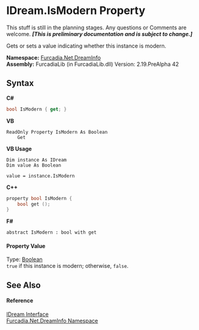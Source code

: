 # IDream.IsModern Property 
This stuff is still in the planning stages. Any questions or Comments are welcome. _**\[This is preliminary documentation and is subject to change.\]**_

Gets or sets a value indicating whether this instance is modern.

**Namespace:**&nbsp;<a href="N_Furcadia_Net_DreamInfo">Furcadia.Net.DreamInfo</a><br />**Assembly:**&nbsp;FurcadiaLib (in FurcadiaLib.dll) Version: 2.19.PreAlpha 42

## Syntax

**C#**<br />
``` C#
bool IsModern { get; }
```

**VB**<br />
``` VB
ReadOnly Property IsModern As Boolean
	Get
```

**VB Usage**<br />
``` VB Usage
Dim instance As IDream
Dim value As Boolean

value = instance.IsModern

```

**C++**<br />
``` C++
property bool IsModern {
	bool get ();
}
```

**F#**<br />
``` F#
abstract IsModern : bool with get

```


#### Property Value
Type: <a href="http://msdn2.microsoft.com/en-us/library/a28wyd50" target="_blank">Boolean</a><br />`true` if this instance is modern; otherwise, `false`.

## See Also


#### Reference
<a href="T_Furcadia_Net_DreamInfo_IDream">IDream Interface</a><br /><a href="N_Furcadia_Net_DreamInfo">Furcadia.Net.DreamInfo Namespace</a><br />